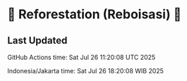
# 🌳 Reforestation (Reboisasi) 🌲

## Last Updated

GitHub Actions time: Sat Jul 26 11:20:08 UTC 2025

Indonesia/Jakarta time: Sat Jul 26 18:20:08 WIB 2025
